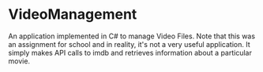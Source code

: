 VideoManagement
===============

An application implemented in C# to manage Video Files. Note that this was an assignment for school and in reality, it's not a very useful application. It simply makes API calls to imdb and retrieves information about a particular movie.
